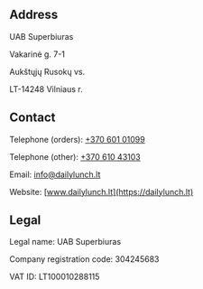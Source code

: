 ## Address

UAB Superbiuras

Vakarinė g. 7-1

Aukštųjų Rusokų vs.

LT-14248 Vilniaus r.

## Contact

Telephone (orders): [+370 601 01099](tel:+37060101099)

Telephone (other): [+370 610 43103](tel:+37061043103)

Email: [info@dailylunch.lt](mailto:info@dailylunch.lt)

Website: [www.dailylunch.lt](https://dailylunch.lt)

## Legal

Legal name: UAB Superbiuras

Company registration code: 304245683

VAT ID: LT100010288115